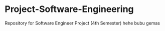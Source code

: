 # Project-Software-Engineering
Repository for Software Engineer Project (4th Semester)
hehe
bubu gemas
